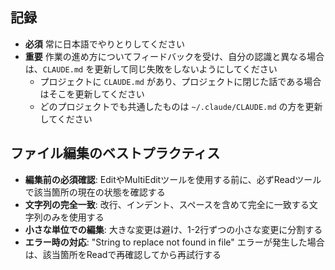 ## 記録

- **必須** 常に日本語でやりとりしてください
- **重要** 作業の進め方についてフィードバックを受け、自分の認識と異なる場合は、`CLAUDE.md` を更新して同じ失敗をしないようにしてください
    - プロジェクトに `CLAUDE.md` があり、プロジェクトに閉じた話である場合はそこを更新してください
    - どのプロジェクトでも共通したものは `~/.claude/CLAUDE.md` の方を更新してください

## ファイル編集のベストプラクティス

- **編集前の必須確認**: EditやMultiEditツールを使用する前に、必ずReadツールで該当箇所の現在の状態を確認する
- **文字列の完全一致**: 改行、インデント、スペースを含めて完全に一致する文字列のみを使用する
- **小さな単位での編集**: 大きな変更は避け、1-2行ずつの小さな変更に分割する
- **エラー時の対応**: "String to replace not found in file" エラーが発生した場合は、該当箇所をReadで再確認してから再試行する

